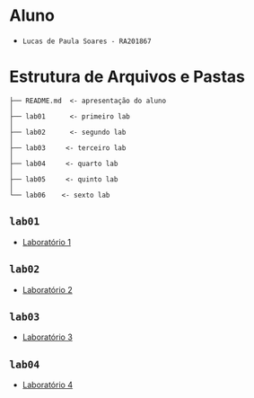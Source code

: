 # Aluno
* `Lucas de Paula Soares - RA201867`

# Estrutura de Arquivos e Pastas
~~~
├── README.md  <- apresentação do aluno
│
├── lab01      <- primeiro lab
│
├── lab02      <- segundo lab
│
├── lab03     <- terceiro lab
│
├── lab04     <- quarto lab
│
├── lab05     <- quinto lab
│
└── lab06    <- sexto lab
~~~

## `lab01`

* [Laboratório 1](lab01/)

## `lab02`

* [Laboratório 2](lab02/)

## `lab03`

* [Laboratório 3](lab03/)

## `lab04`

* [Laboratório 4](lab04/)
